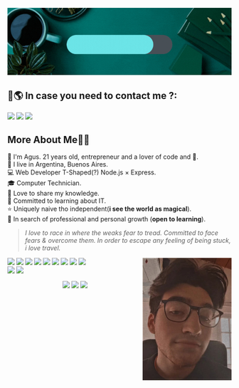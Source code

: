 ![Header image](https://github.com/AgusBaez/AgusBaez/blob/main/assets/logo-Gif.gif?raw=true)

## 📣🌎 In case you need to contact me ?:<br/>

<p>
  <a href="mailto:agustinbaezignacio@gmail.com"><img src="https://img.shields.io/badge/e‑mail-D14836.svg?style=for-the-badge&logo=GMail&logoColor=white"/></a>
  <a href="https://www.instagram.com/agus._.baez._/"><img src="https://img.shields.io/badge/instagram-E4405F.svg?style=for-the-badge&logo=instagram&logoColor=white"/></a>
  <a href="https://www.linkedin.com/in/agus-baez/"><img src="https://img.shields.io/badge/linkedin-0077B5.svg?style=for-the-badge&logo=linkedin&logoColor=white"/></a>
</p>

<p>
<h2>More About Me👨‍💻</h2>

🧔 I'm Agus. 21 years old, entrepreneur and a lover of code and 🍺.<br/>
💼 I live in Argentina, Buenos Aires.<br/>
💻 Web Developer T-Shaped(?) Node.js × Express.<br/>
🎓 Computer Technician.<br/>
:purple_heart: Love to share my knowledge.<br/>
:100: Committed to learning about IT.<br/>
:star: Uniquely naive tho independent(**i see the world as magical**).<br/>
:apple: In search of professional and personal growth (**open to learning**).

> _I love to race in where the weaks fear to tread. Committed to face fears & overcome them. In order to escape any feeling of being stuck, i love travel._

<img align='right' src='https://github.com/AgusBaez/AgusBaez/blob/main/assets/11caa3bd-4c5f-45dd-923e-01f0a70e5e29.jpg?raw=true' width='200"'>
  <p>
    <img src="https://img.shields.io/badge/-Visual%20Studio%20Code-23A9F2?style=flat-square&logo=Visual%20Studio%20Code&logoColor=white"/>
    <img src="https://img.shields.io/badge/-Github-181717?style=flat-square&logo=GitHub&logoColor=white"/>
    <img src="https://img.shields.io/badge/-Git-F44D27?style=flat-square&logo=Git&logoColor=white"/>
    <img src="https://img.shields.io/badge/-NPM-CB3837?style=flat-square&logo=NPM&logoColor=white"/>
    <img src="https://img.shields.io/badge/-Apache-D22128?style=flat-square&logo=Apache&logoColor=white"/>
    <img src="https://img.shields.io/badge/-Trello-0079BF?style=flat-square&logo=Trello&logoColor=white"/>
    <img src="https://img.shields.io/badge/-Slack-E01563?style=flat-square&logo=Slack&logoColor=white"/>
    <img src="https://img.shields.io/badge/-MySQL-F29111?style=flat-square&logo=MySQL&logoColor=white"/>
    <img src="https://img.shields.io/badge/-Notion-000000?style=flat-square&logo=Notion&logoColor=white"/><br/>
    <img src="https://img.shields.io/badge/-ESLint-4B32C3?style=flat-square&logo=ESLint&logoColor=white"/>
    <img src="https://img.shields.io/badge/-HTML5-E34F26?style=flat-square&logo=HTML5&logoColor=white"/>
  </p>
</p>
</p>

<p align="center">
  <img src ="https://github-readme-streak-stats.herokuapp.com?user=AgusBaez&theme=darcula&hide_border=true&background=FFFFFF00">
  <img height="50%" width="auto" src ="https://github-readme-stats.vercel.app/api?username=AgusBaez&show_icons=true&count_private=true&theme=darcula&hide_border=true&hide=issues,contribs&bg_color=00000000">
  <img height="50%" width="auto" src ="https://github-readme-stats.vercel.app/api/top-langs/?username=AgusBaez&layout=compact&hide_border=true&theme=darcula&bg_color=00000000&langs_count=6&hide=jupyter%20notebook,tex,css,php">
</p>

<!-- <p align="center">
  <img align="left" src ="https://github-readme-stats.vercel.app/api/pin/?username=AgusBaez&repo=ytdx">
  <img align="right" src ="https://github-readme-stats.vercel.app/api/pin/?username=AgusBaez&repo=pixel-weather">
  - 👋 Hi, I’m @AgusBaez
- 👀 I’m interested in programming
- 🌱 Currently I am learning a little of everything
- 📫 How to reach me ...
  ° https://www.linkedin.com/in/agus-baez/
  ° agustinbaezignacio@gmail.com

<! ---
This is a ✨ special ✨ repository because it will have some of the projects I have worked on.
--->
